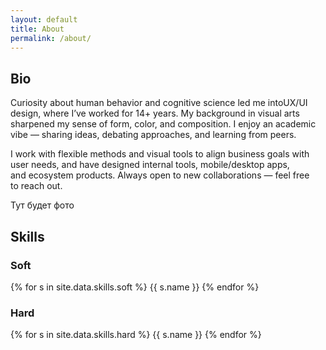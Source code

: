 ```yaml
---
layout: default
title: About
permalink: /about/
---
```


<div class="container">
  <!-- Блок биографии -->
  <section class="bio-section">
   <h2 class="subheading">Bio</h2>
    <div class="bio-columns">
      <!-- Левая колонка: текст -->
      <div class="bio">
        <p>
          Curiosity about human behavior and&nbsp;cognitive science led&nbsp;me&nbsp;intoUX/UI design, where I’ve&nbsp;worked for&nbsp;14+&nbsp;years. 
          My&nbsp;background in&nbsp;visual arts sharpened my&nbsp;sense of&nbsp;form, color, and&nbsp;composition. 
          I&nbsp;enjoy an&nbsp;academic vibe — sharing ideas, debating approaches, and&nbsp;learning from&nbsp;peers.</p>
          <p>I&nbsp;work with&nbsp;flexible methods and&nbsp;visual tools to&nbsp;align business goals with user needs, 
          and&nbsp;have designed internal tools, mobile/desktop apps, and&nbsp;ecosystem products. 
          Always open to&nbsp;new&nbsp;collaborations — feel free to&nbsp;reach out.
        </p>
      </div>
      <!-- Правая колонка: пока пусто -->
      <div class="bio">
        <!-- Здесь позже появится фото -->
        Тут будет фото
      </div>
    </div>
  </section>
  <!-- Блок скилов -->
  <section class="skills-section">
    <h2 class="subheading">Skills</h2>
    <div class="skills-columns">
      <!-- Soft column -->
      <div class="skills-col">
        <h3 class="skills-title">Soft</h3>
        <div class="skills skills-grid">
          {% for s in site.data.skills.soft %}
            <span
              class="pill tilt mono tooltip slide-in-left"
              data-tip="{{ s.note | default: '—' }}"
              style="animation-delay: {{ forloop.index0 | times: 80 }}ms"
            >{{ s.name }}</span>
          {% endfor %}
        </div>
      </div>
      <!-- Hard column -->
      <div class="skills-col">
        <h3 class="skills-title">Hard</h3>
        <div class="skills skills-grid">
          {% for s in site.data.skills.hard %}
            <span
              class="pill tilt mono tooltip slide-in-right"
              data-tip="{{ s.note | default: '—' }}"
              style="animation-delay: {{ forloop.index0 | times: 80 }}ms"
            >{{ s.name }}</span>
          {% endfor %}
        </div>
      </div>
    </div>
  </section>

  <!-- Градиентный разделитель -->
  <div class="intro-divider"></div>
</div>

<!-- ===== Tooltip logic: один bubble на весь сайт, без зависимостей ===== -->
<script>
(function () {
  const SAFE_PAD = 12;               // отступ от краёв экрана
  const GAP = 8;                     // отступ от элемента
  const bubble = document.createElement('div');
  bubble.id = 'tooltip-bubble';
  document.body.appendChild(bubble);

  let currentEl = null;
  let hideTimer = null;

  function positionBubble(el) {
    if (!el) return;
    const text = el.getAttribute('data-tip');
    if (!text) return;

    // Подготовка к измерению
    bubble.textContent = text;
    bubble.style.display = 'block';
    bubble.classList.remove('show');
    bubble.style.left = '0px';
    bubble.style.top = '0px';

    // Замеры
    const br = bubble.getBoundingClientRect();
    const er = el.getBoundingClientRect();
    const vw = window.innerWidth;
    const vh = window.innerHeight;

    // Центрируем по X и ограничиваем в пределах экрана
    let x = er.left + (er.width / 2) - (br.width / 2);
    if (x < SAFE_PAD) x = SAFE_PAD;
    if (x + br.width > vw - SAFE_PAD) x = vw - SAFE_PAD - br.width;

    // Предпочтительно показываем над элементом, иначе — под элементом
    let y = er.top - GAP - br.height;
    if (y < SAFE_PAD) y = er.bottom + GAP;
    if (y + br.height > vh - SAFE_PAD) y = vh - SAFE_PAD - br.height;

    bubble.style.left = Math.round(x) + 'px';
    bubble.style.top  = Math.round(y) + 'px';

    // Плавное появление
    requestAnimationFrame(() => bubble.classList.add('show'));
  }

  function showTip(el) {
    currentEl = el;
    clearTimeout(hideTimer);
    positionBubble(el);
    window.addEventListener('scroll', onMove, { passive: true });
    window.addEventListener('resize', onMove);
    window.addEventListener('orientationchange', onMove);
  }

  function hideTip() {
    bubble.classList.remove('show');
    clearTimeout(hideTimer);
    hideTimer = setTimeout(() => {
      bubble.style.display = 'none';
      currentEl = null;
      window.removeEventListener('scroll', onMove);
      window.removeEventListener('resize', onMove);
      window.removeEventListener('orientationchange', onMove);
    }, 180); // длительность совпадает с transition
  }

  function onMove() {
    if (currentEl) positionBubble(currentEl);
  }

  // Делегирование событий
  document.addEventListener('mouseenter', (e) => {
    const el = e.target.closest('.tooltip');
    if (el) showTip(el);
  }, true);

  document.addEventListener('mouseleave', (e) => {
    const el = e.target.closest('.tooltip');
    if (el) hideTip();
  }, true);
})();
</script>
